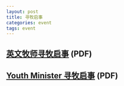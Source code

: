 ```yaml
---
layout: post 
title: 寻牧启事
categories: event
tags: event 
---
```



## [英文牧师寻牧启事](http://media.wcec-home.org/event/position/position_description_WCEC_EM_pastor.2015.pdf) (PDF)

## [Youth Minister 寻牧启事](http://media.wcec-home.org/event/position/position_description_youth_minister.2015.pdf) (PDF)

